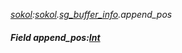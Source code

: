 _[sokol](../../modules/sokol/sokol-module.md):[sokol](../../modules/sokol/sokol-module.md).[sg\_buffer\_info](../../modules/sokol/sokol-sg_buffer_info.md).append\_pos_
##### Field append\_pos:[Int](../../modules/wonkey/wonkey-types-int.md)
